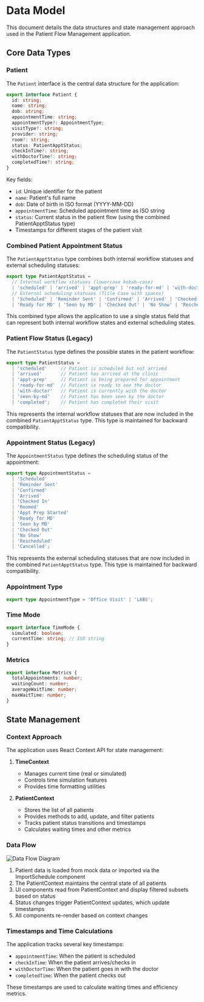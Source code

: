 # Data Model

This document details the data structures and state management approach used in the Patient Flow Management application.

## Core Data Types

### Patient

The `Patient` interface is the central data structure for the application:

```typescript
export interface Patient {
  id: string;
  name: string;
  dob: string;
  appointmentTime: string;
  appointmentType?: AppointmentType;
  visitType?: string;
  provider: string;
  room?: string;
  status: PatientApptStatus;
  checkInTime?: string;
  withDoctorTime?: string;
  completedTime?: string;
}
```

Key fields:
- `id`: Unique identifier for the patient
- `name`: Patient's full name
- `dob`: Date of birth in ISO format (YYYY-MM-DD)
- `appointmentTime`: Scheduled appointment time as ISO string
- `status`: Current status in the patient flow (using the combined PatientApptStatus type)
- Timestamps for different stages of the patient visit

### Combined Patient Appointment Status

The `PatientApptStatus` type combines both internal workflow statuses and external scheduling statuses:

```typescript
export type PatientApptStatus = 
  // Internal workflow statuses (lowercase kebab-case)
  | 'scheduled' | 'arrived' | 'appt-prep' | 'ready-for-md' | 'with-doctor' | 'seen-by-md' | 'completed'
  // External scheduling statuses (Title Case with spaces)
  | 'Scheduled' | 'Reminder Sent' | 'Confirmed' | 'Arrived' | 'Checked In' | 'Roomed' | 'Appt Prep Started' 
  | 'Ready for MD' | 'Seen by MD' | 'Checked Out' | 'No Show' | 'Rescheduled' | 'Cancelled';
```

This combined type allows the application to use a single status field that can represent both internal workflow states and external scheduling states.

### Patient Flow Status (Legacy)

The `PatientStatus` type defines the possible states in the patient workflow:

```typescript
export type PatientStatus = 
  | 'scheduled'     // Patient is scheduled but not arrived
  | 'arrived'       // Patient has arrived at the clinic
  | 'appt-prep'     // Patient is being prepared for appointment
  | 'ready-for-md'  // Patient is ready to see the doctor
  | 'with-doctor'   // Patient is currently with the doctor
  | 'seen-by-md'    // Patient has been seen by the doctor
  | 'completed';    // Patient has completed their visit
```

This represents the internal workflow statuses that are now included in the combined `PatientApptStatus` type. This type is maintained for backward compatibility.

### Appointment Status (Legacy)

The `AppointmentStatus` type defines the scheduling status of the appointment:

```typescript
export type AppointmentStatus = 
  | 'Scheduled'
  | 'Reminder Sent'
  | 'Confirmed'
  | 'Arrived'
  | 'Checked In'
  | 'Roomed'
  | 'Appt Prep Started'
  | 'Ready for MD'
  | 'Seen by MD'
  | 'Checked Out'
  | 'No Show'
  | 'Rescheduled'
  | 'Cancelled';
```

This represents the external scheduling statuses that are now included in the combined `PatientApptStatus` type. This type is maintained for backward compatibility.

### Appointment Type

```typescript
export type AppointmentType = 'Office Visit' | 'LABS';
```

### Time Mode

```typescript
export interface TimeMode {
  simulated: boolean;
  currentTime: string; // ISO string
}
```

### Metrics

```typescript
export interface Metrics {
  totalAppointments: number;
  waitingCount: number;
  averageWaitTime: number;
  maxWaitTime: number;
}
```

## State Management

### Context Approach

The application uses React Context API for state management:

1. **TimeContext**
   - Manages current time (real or simulated)
   - Controls time simulation features
   - Provides time formatting utilities

2. **PatientContext**
   - Stores the list of all patients
   - Provides methods to add, update, and filter patients
   - Tracks patient status transitions and timestamps
   - Calculates waiting times and other metrics

### Data Flow

![Data Flow Diagram](https://via.placeholder.com/800x400?text=Patient+Data+Flow+Diagram)

1. Patient data is loaded from mock data or imported via the ImportSchedule component
2. The PatientContext maintains the central state of all patients
3. UI components read from PatientContext and display filtered subsets based on status
4. Status changes trigger PatientContext updates, which update timestamps
5. All components re-render based on context changes

### Timestamps and Time Calculations

The application tracks several key timestamps:
- `appointmentTime`: When the patient is scheduled
- `checkInTime`: When the patient arrives/checks in
- `withDoctorTime`: When the patient goes in with the doctor
- `completedTime`: When the patient checks out

These timestamps are used to calculate waiting times and efficiency metrics. 

